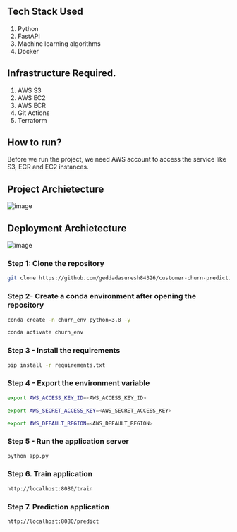 ## Tech Stack Used
1. Python 
2. FastAPI 
3. Machine learning algorithms
4. Docker

## Infrastructure Required.

1. AWS S3
2. AWS EC2
3. AWS ECR
4. Git Actions
5. Terraform

## How to run?
Before we run the project, we need AWS account to access the service like S3, ECR and EC2 instances.


## Project Archietecture
![image](https://user-images.githubusercontent.com/57321948/193536768-ae704adc-32d9-4c6c-b234-79c152f756c5.png)


## Deployment Archietecture
![image](https://user-images.githubusercontent.com/57321948/193536973-4530fe7d-5509-4609-bfd2-cd702fc82423.png)


### Step 1: Clone the repository
```bash
git clone https://github.com/geddadasuresh84326/customer-churn-prediction.git
```

### Step 2- Create a conda environment after opening the repository

```bash
conda create -n churn_env python=3.8 -y
```

```bash
conda activate churn_env
```

### Step 3 - Install the requirements
```bash
pip install -r requirements.txt
```

### Step 4 - Export the environment variable
```bash
export AWS_ACCESS_KEY_ID=<AWS_ACCESS_KEY_ID>

export AWS_SECRET_ACCESS_KEY=<AWS_SECRET_ACCESS_KEY>

export AWS_DEFAULT_REGION=<AWS_DEFAULT_REGION>

```

### Step 5 - Run the application server
```bash
python app.py
```

### Step 6. Train application
```bash
http://localhost:8080/train

```

### Step 7. Prediction application
```bash
http://localhost:8080/predict

```

